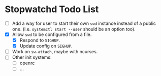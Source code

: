 # Stopwatchd Todo List

 - [ ] Add a way for user to start their own `swd` instance instead of a public one. (i.e. `systemctl start --user` should be an option too).
 - [x] Allow `swd` to be configured from a file.
   - [x] Respond to `SIGHUP`.
   - [x] Update config on `SIGHUP`.
 - [ ] Work on `sw-attach`, maybe with ncurses.
 - [ ] Other init systems:
   - [ ] openrc
   - [ ] ...